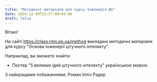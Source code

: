 ```yaml
---
title: "Методичні матеріали для курсу Інженерія ШІ"
date: 2024-12-09T23:57:00+03:00
draft: false
---
```


Вітаю!

На сайті https://class.rmn.pp.ua/method викладені методичні матеріали для курсу "Основи інженерії штучного інтелекту".

Наприклад, ви зможете знайти:
 - Постер "5 великих ідей штучного інтелекту" українською мовою
 

З найкращими побажаннями, Роман Ілліч Радер